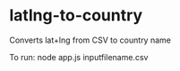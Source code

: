# latlng-to-country
Converts lat+lng from CSV to country name

To run:
node app.js inputfilename.csv
